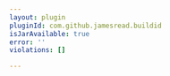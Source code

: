 ```yaml
---
layout: plugin
pluginId: com.github.jamesread.buildid
isJarAvailable: true
error: ''
violations: []

---
```

